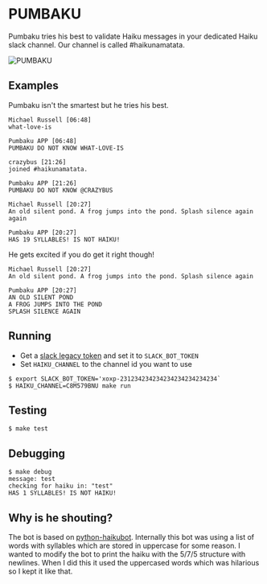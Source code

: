 # PUMBAKU

Pumbaku tries his best to validate Haiku messages in your dedicated Haiku slack channel. Our channel is called #haikunamatata. 

![PUMBAKU](https://i.imgur.com/Bo7lwMcm.png)

## Examples

Pumbaku isn't the smartest but he tries his best.

```
Michael Russell [06:48]
what-love-is

Pumbaku APP [06:48]
PUMBAKU DO NOT KNOW WHAT-LOVE-IS
```

```
crazybus [21:26]
joined #haikunamatata.

Pumbaku APP [21:26]
PUMBAKU DO NOT KNOW @CRAZYBUS
```

```
Michael Russell [20:27]
An old silent pond. A frog jumps into the pond. Splash silence again again

Pumbaku APP [20:27]
HAS 19 SYLLABLES! IS NOT HAIKU!
```

He gets excited if you do get it right though!

```
Michael Russell [20:27]
An old silent pond. A frog jumps into the pond. Splash silence again

Pumbaku APP [20:27]
AN OLD SILENT POND
A FROG JUMPS INTO THE POND
SPLASH SILENCE AGAIN
```

## Running

* Get a [slack legacy token](https://api.slack.com/custom-integrations/legacy-tokens) and set it to `SLACK_BOT_TOKEN`
* Set `HAIKU_CHANNEL` to the channel id you want to use

```
$ export SLACK_BOT_TOKEN='xoxp-231234234234234234234234234`
$ HAIKU_CHANNEL=C8M579BNU make run
```

## Testing

```
$ make test
```

## Debugging

```
$ make debug
message: test
checking for haiku in: "test"
HAS 1 SYLLABLES! IS NOT HAIKU!
```


## Why is he shouting?

The bot is based on  [python-haikubot](https://github.com/tlastowka/python-haikubot). Internally this bot was using a list of words with syllables which are stored in uppercase for some reason. I wanted to modify the bot to print the haiku with the 5/7/5 structure with newlines. When I did this it used the uppercased words which was hilarious so I kept it like that. 

